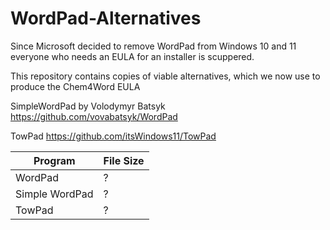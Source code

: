 # WordPad-Alternatives

Since Microsoft decided to remove WordPad from Windows 10 and 11
 everyone who needs an EULA for an installer is scuppered.

This repository contains copies of viable alternatives,
 which we now use to produce the Chem4Word EULA

SimpleWordPad by Volodymyr Batsyk
  https://github.com/vovabatsyk/WordPad

TowPad
  https://github.com/itsWindows11/TowPad

| Program | File Size |
| ------- | --------- |
| WordPad | ? |
| Simple WordPad | ? |
| TowPad | ? |